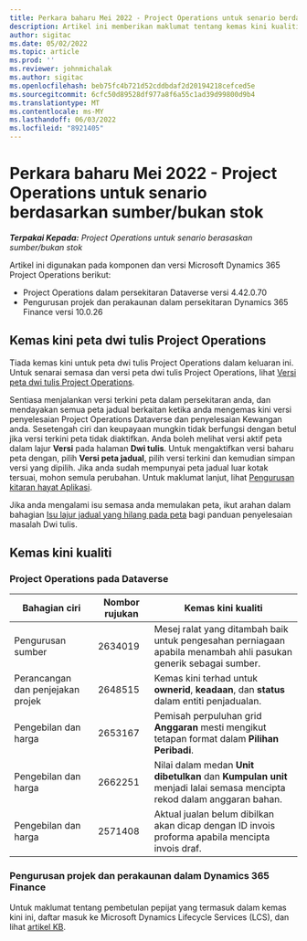 ```yaml
---
title: Perkara baharu Mei 2022 - Project Operations untuk senario berdasarkan sumber/bukan stok
description: Artikel ini memberikan maklumat tentang kemas kini kualiti yang tersedia dalam keluaran Mei 2022 bagi Microsoft Dynamics 365 Project Operations untuk senario berasaskan sumber/bukan stok.
author: sigitac
ms.date: 05/02/2022
ms.topic: article
ms.prod: ''
ms.reviewer: johnmichalak
ms.author: sigitac
ms.openlocfilehash: beb75fc4b721d52cddbdaf2d20194218cefced5e
ms.sourcegitcommit: 6cfc50d89528df977a8f6a55c1ad39d99800d9b4
ms.translationtype: MT
ms.contentlocale: ms-MY
ms.lasthandoff: 06/03/2022
ms.locfileid: "8921405"
---
```

# <a name="whats-new-may-2022---project-operations-for-resourcenon-stocked-based-scenarios"></a>Perkara baharu Mei 2022 - Project Operations untuk senario berdasarkan sumber/bukan stok

_**Terpakai Kepada:** Project Operations untuk senario berasaskan sumber/bukan stok_

Artikel ini digunakan pada komponen dan versi Microsoft Dynamics 365 Project Operations berikut:

- Project Operations dalam persekitaran Dataverse versi 4.42.0.70
- Pengurusan projek dan perakaunan dalam persekitaran Dynamics 365 Finance versi 10.0.26

## <a name="project-operations-dual-write-maps-updates"></a>Kemas kini peta dwi tulis Project Operations

Tiada kemas kini untuk peta dwi tulis Project Operations dalam keluaran ini. Untuk senarai semasa dan versi peta dwi tulis Project Operations, lihat [Versi peta dwi tulis Project Operations](../environment/resource-dual-write-maps.md).

Sentiasa menjalankan versi terkini peta dalam persekitaran anda, dan mendayakan semua peta jadual berkaitan ketika anda mengemas kini versi penyelesaian Project Operations Dataverse dan penyelesaian Kewangan anda. Sesetengah ciri dan keupayaan mungkin tidak berfungsi dengan betul jika versi terkini peta tidak diaktifkan. Anda boleh melihat versi aktif peta dalam lajur **Versi** pada halaman **Dwi tulis**. Untuk mengaktifkan versi baharu peta dengan, pilih **Versi peta jadual**, pilih versi terkini dan kemudian simpan versi yang dipilih. Jika anda sudah mempunyai peta jadual luar kotak tersuai, mohon semula perubahan. Untuk maklumat lanjut, lihat [Pengurusan kitaran hayat Aplikasi](/dynamics365/fin-ops-core/dev-itpro/data-entities/dual-write/app-lifecycle-management).

Jika anda mengalami isu semasa anda memulakan peta, ikut arahan dalam bahagian [Isu lajur jadual yang hilang pada peta](/dynamics365/fin-ops-core/dev-itpro/data-entities/dual-write/dual-write-troubleshooting-finops-upgrades#missing-table-columns-issue-on-maps) bagi panduan penyelesaian masalah Dwi tulis.

## <a name="quality-updates"></a>Kemas kini kualiti
### <a name="project-operations-on-dataverse"></a>Project Operations pada Dataverse

| Bahagian ciri | Nombor rujukan | Kemas kini kualiti |
| --- | --- | --- |
| Pengurusan sumber | 2634019 | Mesej ralat yang ditambah baik untuk pengesahan perniagaan apabila menambah ahli pasukan generik sebagai sumber. |
| Perancangan dan penjejakan projek | 2648515 | Kemas kini terhad untuk **ownerid**, **keadaan**, dan **status** dalam entiti penjadualan. |
| Pengebilan dan harga | 2653167 | Pemisah perpuluhan grid **Anggaran** mesti mengikut tetapan format dalam **Pilihan Peribadi**. |
| Pengebilan dan harga| 2662251 | Nilai dalam medan **Unit dibetulkan** dan **Kumpulan unit** menjadi lalai semasa mencipta rekod dalam anggaran bahan. |
| Pengebilan dan harga| 2571408 | Aktual jualan belum dibilkan akan dicap dengan ID invois proforma apabila mencipta invois draf. |

### <a name="project-management-and-accounting-in-dynamics-365-finance"></a>Pengurusan projek dan perakaunan dalam Dynamics 365 Finance

Untuk maklumat tentang pembetulan pepijat yang termasuk dalam kemas kini ini, daftar masuk ke Microsoft Dynamics Lifecycle Services (LCS), dan lihat [artikel KB](https://fix.lcs.dynamics.com/Issue/Details?bugId=662864).
